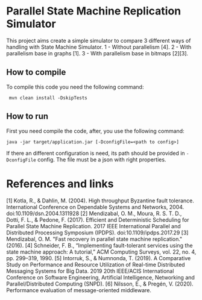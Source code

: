 # Parallel State Machine Replication Simulator

This project aims create a simple simulator to compare 3 different ways of handling with State Machine Simulator.
1 - Without parallelism [4].
2 - With parallelism base in graphs [1].
3 - With parallelism base in bitmaps [2][3].

## How to compile 

To compile this code you need the following command:

```
 mvn clean install -DskipTests
```

## How to run
First you need compile the code, after, you use the following command:

```
java -jar target/application.jar [-DconfigFile=<path to config>]
```

If there an different configuration is need, its path should be provided in ``-DconfigFile`` config.
The file must be a json with right properties.


# References and links
[1] Kotla, R., & Dahlin, M. (2004). High throughput Byzantine fault tolerance. International Conference on Dependable Systems and Networks, 2004. doi:10.1109/dsn.2004.1311928
[2] Mendizabal, O. M., Moura, R. S. T. D., Dotti, F. L., & Pedone, F. (2017). Efficient and Deterministic Scheduling for Parallel State Machine Replication. 2017 IEEE International Parallel and Distributed Processing Symposium (IPDPS). doi:10.1109/ipdps.2017.29
[3] Mendizabal, O. M. "Fast recovery in parallel state machine replication." (2016).
[4] Schneider, F. B., “Implementing fault-tolerant services using the state machine approach: A tutorial,” ACM Computing Surveys, vol. 22, no. 4, pp. 299–319, 1990.
[5] Intorruk, S., & Numnonda, T. (2019). A Comparative Study on Performance and Resource Utilization of Real-time Distributed Messaging Systems for Big Data. 2019 20th IEEE/ACIS International Conference on Software Engineering, Artificial Intelligence, Networking and Parallel/Distributed Computing (SNPD).
[6] Nilsson, E., & Pregén, V. (2020). Performance evaluation of message-oriented middleware.
